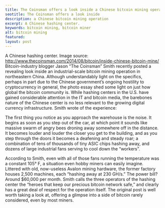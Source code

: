 ```yaml
---
title: The Coinsman offers a look inside a Chinese bitcoin mining operation
seotitle: The Coinsman offers a look inside 
description: a Chinese bitcoin mining operation
excerpt: A Chinese hashing center.
keywords: bitcoin mining, bitcoin miner
alt: bitcoin mining
featured: 
layout: post
---
```


A Chinese hashing center. Image source: http://www.thecoinsman.com/2014/08/bitcoin/inside-chinese-bitcoin-mine/
Bitcoin-industry blogger Jason “The Coinsman” Smith recently posted a revealing look inside an industrial-scale bitcoin mining operation in northeastern China. Although understandably light on the specifics,  perhaps in part due to the Chinese government’s ongoing hostility to cryptocurrency in general, the photo essay shed some light on just how global the bitcoin community is. While hashing centers in the U.S. have gained considerable attention in the IT and bitcoin media, the barebones nature of the Chinese center is no less relevant to the growing digital currency infrastructure.
Smith wrote of the experience:

The first thing you notice as you approach the warehouse is the noise. It begins as soon as you step out of the car, at which point it sounds like massive swarm of angry bees droning away somewhere off in the distance. It becomes louder and louder the closer you get to the building, and as you step through the doors it becomes a deafening and steady roar; a combination of tens of thousands of tiny ASIC chips hashing away, and dozens of large industrial fans serving to cool down the “workers”.

According to Smith, even with all of those fans running the temperature was a constant 105° F, a situation even hobby miners can easily imagine. Littered with old, now-useless Avalon mining hardware, the former factory houses 2,500 machines, each “hashing away at 230 GH/s.” The power bill? Around $60,000 per month.
Smith calls the three operators of the hashing center the “heroes that keep our precious bitcoin network safe,” and clearly has a great deal of respect for the operation itself. The original post is well worth taking a look at, offering a glimpse into a side of bitcoin rarely considered, even by most miners.
